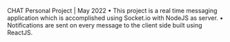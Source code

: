 CHAT
 Personal Project | May 2022
 • This project is a real time messaging application which is accomplished using Socket.io with NodeJS as server.
 • Notifications are sent on every message to the client side built using ReactJS.
